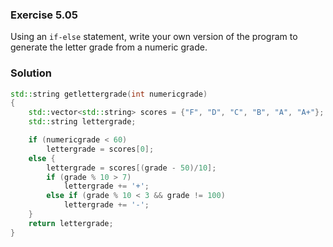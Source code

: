 ### Exercise 5.05

Using an `if-else` statement, write your own version of the program to generate
the letter grade from a numeric grade.

### Solution

```cpp
std::string getlettergrade(int numericgrade)
{
    std::vector<std::string> scores = {"F", "D", "C", "B", "A", "A+"};
    std::string lettergrade;

    if (numericgrade < 60)
        lettergrade = scores[0];
    else {
        lettergrade = scores[(grade - 50)/10];
        if (grade % 10 > 7)
            lettergrade += '+';
        else if (grade % 10 < 3 && grade != 100)
            lettergrade += '-';
    }
    return lettergrade;
}
```
